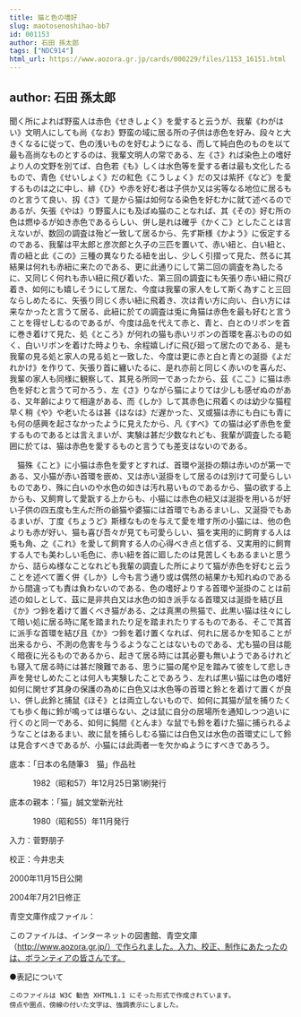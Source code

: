 ```yaml
---
title: 猫と色の嗜好
slug: maotosenoshihao-bb7
id: 001153
author: 石田 孫太郎
tags: ["NDC914"]
html_url: https://www.aozora.gr.jp/cards/000229/files/1153_16151.html
---
```


## author: 石田 孫太郎

聞く所によれば野蛮人は赤色《せきしょく》を愛すると云うが、我輩《わがはい》文明人にしても尚《なお》野蛮の域に居る所の子供は赤色を好み、段々と大きくなるに従って、色の浅いものを好むようになる、而して純白色のものを以て最も高尚なものとするのは、我輩文明人の常である、左《さ》れば染色上の嗜好より人の文野を別てば、白色若《も》しくは水色等を愛する者は最も文化したるもので、青色《せいしょく》だの紅色《こうしょく》だの又は紫抔《など》を愛するものは之に中し、緋《ひ》や赤を好む者は子供か又は劣等なる地位に居るものと言うて良い、扨《さ》て是から猫は如何なる染色を好むかに就て述べるのであるが、矢張《やは》り野蛮人にも及ばぬ猫のことなれば、其《その》好む所の色は燃ゆるが如き赤色であるらしい、併し是れは確乎《かくこ》としたことは言えないが、数回の調査は殆ど一致して居るから、先ず斯様《かよう》に仮定するのである、我輩は平太郎と彦次郎と久子の三匹を置いて、赤い紐と、白い紐と、青の紐と此《この》三種の異なりたる紐を出し、少しく引摺って見た、然るに其結果は何れも赤紐に来たのである、更に此通りにして第二回の調査を為したるに、又同じく何れも赤い紐に飛び着いた、第三回の調査にも矢張り赤い紐に飛び着き、如何にも嬉しそうにして居た、今度は我輩の家人をして斯く為すこと三回ならしめたるに、矢張り同じく赤い紐に飛着き、次は青い方に向い、白い方には来なかったと言うて居る、此紐に於ての調査は兎に角猫は赤色を最も好むと言うことを得せしむるのであるが、今度は品を代えて赤と、青と、白とのリボンを首に巻き着けて見た、処《ところ》が何れの猫も赤いリボンの首環を喜ぶものの如く、白いリボンを着けた時よりも、余程嬉しげに飛び廻って居たのである、是も我輩の見る処と家人の見る処と一致した、今度は更に赤と白と青との涎掛《よだれかけ》を作りて、矢張り首に纏いたるに、是れ亦前と同じく赤いのを喜んだ、我輩の家人も同様に観察して、其見る所同一であったから、茲《ここ》に猫は赤色を好むと言うて可かろう、左《さ》りながら猫によりては少しも感ぜぬのがある、又年齢によりて相違がある、而《しか》して其赤色に飛着くのは幼少な猫程早く稍《や》や老いたるは甚《はなは》だ遅かった、又或猫は赤にも白にも青にも何の感興を起さなかったように見えたから、凡《すべ》ての猫は必ず赤色を愛するものであるとは言えまいが、実験は甚だ少数なれども、我輩が調査したる範囲に於ては、猫は赤色を愛するものと言うても差支はないのである。

　猫殊《こと》に小猫は赤色を愛すとすれば、首環や涎掛の類は赤いのが第一である、又小猫が赤い首環を嵌め、又は赤い涎掛をして居るのは別けて可愛らしいものであり、殊に白いのや水色の如きは汚れ易いものであるから、猫の欲する上からも、又飼育して愛翫する上からも、小猫には赤色の紐又は涎掛を用いるが好い子供の四五度も生んだ所の爺猫や婆猫には首環でもあるまいし、又涎掛でもあるまいが、丁度《ちょうど》斯様なものを与えて愛を増す所の小猫には、他の色よりも赤が好い、猫も喜び吾々が見ても可愛らしい、猫を実用的に飼育する人は兎も角、之《これ》を愛して飼育する人の心得べき点と信ずる、又実用的に飼育する人でも美わしい毛色に、赤い紐を首に廻したのは見苦しくもあるまいと思うから、詰らぬ様なことなれども我輩の調査した所によりて猫が赤色を好むと云うことを述べて置く併《しか》し今も言う通り或は偶然の結果かも知れぬのであるから間違っても責は負わないのである、色の嗜好よりする首環や涎掛のことは前述の如しとして、茲に是非共白又は水色の如き派手なる首環又は涎掛を結び且《か》つ鈴を着けて置くべき猫がある、之は真黒の熊猫で、此黒い猫は往々にして暗い処に居る時に尾を踏まれたり足を踏まれたりするものである、そこで其首に派手な首環を結び且《か》つ鈴を着け置くなれば、何れに居るかを知ることが出来るから、不測の危害を与うるようなことはないものである、尤も猫の目は能く暗夜に光るものであるから、起きて居る時には其必要も無いようであるけれども寝入て居る時には甚だ険難である、思うに猫の尾や足を踏みて彼をして悲しき声を発せしめたことは何人も実験したことであろう、左れば黒い猫には色の嗜好如何に関せず其身の保護の為めに白色又は水色等の首環と鈴とを着けて置くが良い、併し此鈴と捕鼠《ほそ》とは両立しないもので、如何に其猫が鼠を捕りたくても歩く毎に鈴が鳴っては堪らない、之は鼠に自分の居場所を通知しつつ追いに行くのと同一である、如何に鈍間《とんま》な鼠でも鈴を着けた猫に捕られるようなことはあるまい、故に鼠を捕らしむる猫には白色又は水色の首環丈にして鈴は見合すべきであるが、小猫には此両者一を欠かぬようにすべきであろう。













底本：「日本の名随筆3　猫」作品社


　　　1982（昭和57）年12月25日第1刷発行

底本の親本：「猫」誠文堂新光社

　　　1980（昭和55）年11月発行

入力：菅野朋子

校正：今井忠夫

2000年11月15日公開

2004年7月21日修正

青空文庫作成ファイル：

このファイルは、インターネットの図書館、青空文庫（http://www.aozora.gr.jp/）で作られました。入力、校正、制作にあたったのは、ボランティアの皆さんです。









●表記について


	このファイルは W3C 勧告 XHTML1.1 にそった形式で作成されています。
	傍点や圏点、傍線の付いた文字は、強調表示にしました。